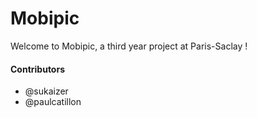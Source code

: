 # Mobipic

Welcome to Mobipic, a third year project at Paris-Saclay !

#### Contributors
* @sukaizer
* @paulcatillon
